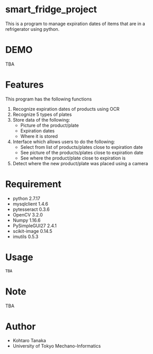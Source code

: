 # smart_fridge_project

This is a program to manage expiration dates of items that are in a refrigerator using python.

# DEMO

TBA

# Features

This program has the following functions

1. Recognize expiration dates of products using OCR  
2. Recognize 5 types of plates  
3. Store data of the following:  
      * Picture of the product/plate  
      * Expiration dates  
      * Where it is stored  
4. Interface which allows users to do the following:  
      * Select from list of products/plates close to expiration date  
      * See picture of the products/plates close to expiration date  
      * See where the product/plate close to expiration is  
5. Detect where the new product/plate was placed using a camera  

# Requirement

* python 2.7.17
* mysqlclient 1.4.6
* pytesseract 0.3.6
* OpenCV 3.2.0
* Numpy 1.16.6
* PySimpleGUI27 2.4.1
* scikit-image 0.14.5
* imutils 0.5.3


# Usage


```bash
TBA
```

# Note

TBA

# Author

* Kohtaro Tanaka
* University of Tokyo Mechano-Informatics


